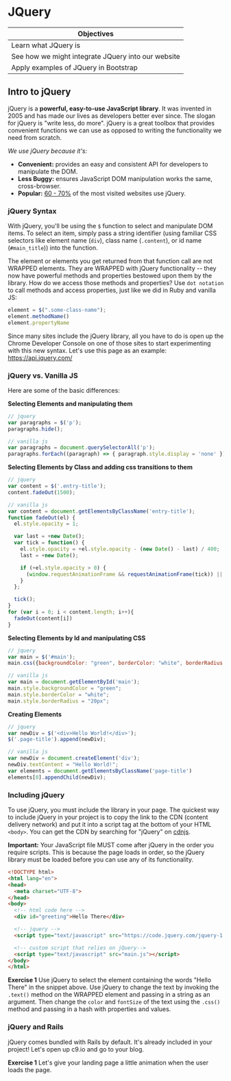 # JQuery

|Objectives|
|----------|
|Learn what JQuery is|
|See how we might integrate JQuery into our website|
|Apply examples of JQuery in Bootstrap|

## Intro to jQuery

jQuery is a **powerful, easy-to-use JavaScript library**. It was invented in 2005 and has made our lives as developers better ever since. The slogan for jQuery is "write less, do more". jQuery is a great toolbox that provides convenient functions we can use as opposed to writing the functionality we need from scratch.

*We use jQuery because it's:*

* **Convenient:** provides an easy and consistent API for developers to manipulate the DOM.
* **Less Buggy:** ensures JavaScript DOM manipulation works the same, cross-browser.
* **Popular:** [60 - 70%](https://trends.builtwith.com/javascript/jQuery) of the most visited websites use jQuery.

### jQuery Syntax

With jQuery, you'll be using the `$` function to select and manipulate DOM items. To select an item, simply pass a string identifier (using familiar CSS selectors like element name (`div`), class name (`.content`), or id name (`#main_title`)) into the function.

The element or elements you get returned from that function call are not WRAPPED elements. They are WRAPPED with jQuery functionality -- they now have powerful methods and properties bestowed upon them by the library. How do we access those methods and properties? Use `dot notation` to call methods and access properties, just like we did in Ruby and vanilla JS:

```js
element = $(".some-class-name");
element.methodName()
element.propertyName
```

Since many sites include the jQuery library, all you have to do is open up the Chrome Developer Console on one of those sites to start experimenting with this new syntax. Let's use this page as an example: https://api.jquery.com/

### jQuery vs. Vanilla JS

Here are some of the basic differences:

**Selecting Elements and manipulating them**

```js
// jquery
var paragraphs = $('p');
paragraphs.hide();

// vanilla js
var paragraphs = document.querySelectorAll('p');
paragraphs.forEach((paragraph) => { paragraph.style.display = 'none' })
```

**Selecting Elements by Class and adding css transitions to them**

```js
// jquery
var content = $('.entry-title');
content.fadeOut(1500);

// vanilla js
var content = document.getElementsByClassName('entry-title');
function fadeOut(el) {
  el.style.opacity = 1;

  var last = +new Date();
  var tick = function() {
    el.style.opacity = +el.style.opacity - (new Date() - last) / 400;
    last = +new Date();

    if (+el.style.opacity > 0) {
      (window.requestAnimationFrame && requestAnimationFrame(tick)) || setTimeout(tick, 100);
    }
  };

  tick();
}
for (var i = 0; i < content.length; i++){
  fadeOut(content[i])
}
```

**Selecting Elements by Id and manipulating CSS**

```js
// jquery
var main = $('#main');
main.css({backgroundColor: "green", borderColor: "white", borderRadius: "20px"})

// vanilla js
var main = document.getElementById('main');
main.style.backgroundColor = "green";
main.style.borderColor = "white";
main.style.borderRadius = "20px";
```

**Creating Elements**

```js
// jquery
var newDiv = $('<div>Hello World!</div>');
$('.page-title').append(newDiv);

// vanilla js
var newDiv = document.createElement('div');
newDiv.textContent = "Hello World!";
var elements = document.getElementsByClassName('page-title')
elements[0].appendChild(newDiv);
```

### Including jQuery

To use jQuery, you must include the library in your page. The quickest way to include jQuery in your project is to copy the link to the CDN (content delivery network) and put it into a script tag at the bottom of your HTML `<body>`. You can get the CDN by searching for "jQuery" on <a href="https://cdnjs.com" target="_blank">cdnjs</a>.

**Important:** Your JavaScript file MUST come after jQuery in the order you require scripts. This is because the page loads in order, so the jQuery library must be loaded before you can use any of its functionality.

``` html
<!DOCTYPE html>
<html lang="en">
<head>
  <meta charset="UTF-8">
</head>
<body>
  <!-- html code here -->
  <div id="greeting">Hello There</div>

  <!-- jquery -->
  <script type="text/javascript" src="https://code.jquery.com/jquery-1.11.3.min.js"></script>

  <!-- custom script that relies on jQuery-->
  <script type="text/javascript" src="main.js"></script>
</body>
</html>
```

**Exercise 1**
Use jQuery to select the element containing the words "Hello There" in the snippet above. Use jQuery to change the text by invoking the `.text()` method on the WRAPPED element and passing in a string as an argument. Then change the `color` and `fontSize` of the text using the `.css()` method and passing in a hash with properties and values.

### jQuery and Rails

jQuery comes bundled with Rails by default. It's already included in your project! Let's open up c9.io and go to your blog.

**Exercise 1**
Let's give your landing page a little animation when the user loads the page.
